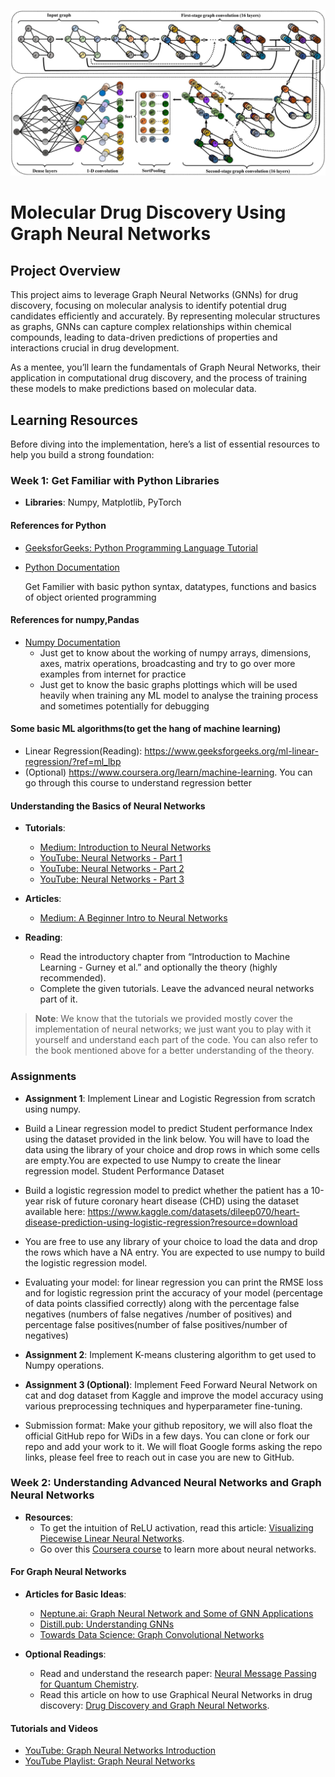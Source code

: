 ![graphical_neural_network](graphical_neural_network.jpg)

# Molecular Drug Discovery Using Graph Neural Networks

## Project Overview
This project aims to leverage Graph Neural Networks (GNNs) for drug discovery, focusing on molecular analysis to identify potential drug candidates efficiently and accurately. By representing molecular structures as graphs, GNNs can capture complex relationships within chemical compounds, leading to data-driven predictions of properties and interactions crucial in drug development.

As a mentee, you’ll learn the fundamentals of Graph Neural Networks, their application in computational drug discovery, and the process of training these models to make predictions based on molecular data.

## Learning Resources
Before diving into the implementation, here’s a list of essential resources to help you build a strong foundation:

### Week 1: Get Familiar with Python Libraries
- **Libraries**: Numpy, Matplotlib, PyTorch

#### References for Python
- [GeeksforGeeks: Python Programming Language Tutorial](https://www.geeksforgeeks.org/python-programming-language-tutorial/)
- [Python Documentation](https://docs.python.org/3.13/)

  Get Familier with basic python syntax, datatypes, functions and basics of object oriented programming

#### References for numpy,Pandas
- [Numpy Documentation](https://numpy.org/doc/2.1/user/basics.html)
  - Just get to know about the working of numpy arrays, dimensions, axes, matrix operations, broadcasting and try to go over more examples from internet for practice
  - Just get to know the basic graphs plottings which will be used heavily when training any ML model to analyse the training process and sometimes potentially for debugging
 
#### Some basic ML algorithms(to get the hang of machine learning)

-  Linear Regression(Reading): https://www.geeksforgeeks.org/ml-linear-regression/?ref=ml_lbp
- (Optional) https://www.coursera.org/learn/machine-learning. You can go through this course to understand regression better


#### Understanding the Basics of Neural Networks
- **Tutorials**:
  - [Medium: Introduction to Neural Networks](https://medium.com/deep-learning-demystified/introduction-to-neural-networks-part-1-e13f132c6d7e)
  - [YouTube: Neural Networks - Part 1](https://www.youtube.com/watch?v=BzcBsTou0C0)
  - [YouTube: Neural Networks - Part 2](https://www.youtube.com/watch?v=aircAruvnKk)
  - [YouTube: Neural Networks - Part 3](https://www.youtube.com/watch?v=c36lUUr864M)

- **Articles**:
  - [Medium: A Beginner Intro to Neural Networks](https://purnasaigudikandula.medium.com/a-beginner-intro-to-neural-networks-543267bda3c8)

- **Reading**: 
  - Read the introductory chapter from “Introduction to Machine Learning - Gurney et al.” and optionally the theory (highly recommended).
  - Complete the given tutorials. Leave the advanced neural networks part of it.

> **Note**: We know that the tutorials we provided mostly cover the implementation of neural networks; we just want you to play with it yourself and understand each part of the code. You can also refer to the book mentioned above for a better understanding of the theory.

### Assignments
- **Assignment 1**: Implement Linear and Logistic Regression from scratch using numpy.
- Build a Linear regression model to predict Student performance Index using the dataset provided in the link below. You will have to load the data using the library of your choice and drop rows in which some cells are empty.You are expected to use Numpy to create the linear regression model. Student Performance Dataset
- Build a logistic regression model to predict whether the patient has a 10-year risk of future coronary heart disease (CHD) using the dataset available here: https://www.kaggle.com/datasets/dileep070/heart-disease-prediction-using-logistic-regression?resource=download
- You are free to use any library of your choice to load the data and drop the rows which have a NA entry. You are expected to use numpy to build the logistic regression model.
- Evaluating your model: for linear regression you can print the RMSE loss and for logistic regression print the accuracy of your model (percentage of data points classified correctly) along with the percentage false negatives (numbers of false negatives /number of positives) and percentage false positives(number of false positives/number of negatives)

- **Assignment 2**: Implement K-means clustering algorithm to get used to Numpy operations.
  
- **Assignment 3 (Optional)**: Implement Feed Forward Neural Network on cat and dog dataset from Kaggle and improve the model accuracy using various preprocessing techniques and hyperparameter fine-tuning.

- Submission format: Make your github repository, we will also float the official GitHub repo for WiDs in a few days. You can clone or fork our repo and add your work to it. We will float Google forms asking the repo links, please feel free to reach out in case you are new to GitHub.

### Week 2: Understanding Advanced Neural Networks and Graph Neural Networks
- **Resources**: 
  - To get the intuition of ReLU activation, read this article: [Visualizing Piecewise Linear Neural Networks](https://blog.janestreet.com/visualizing-piecewise-linear-neural-networks/).
  - Go over this [Coursera course](https://www.coursera.org/learn/neural-networks-deep-learning) to learn more about neural networks.

#### For Graph Neural Networks
- **Articles for Basic Ideas**:
  - [Neptune.ai: Graph Neural Network and Some of GNN Applications](https://neptune.ai/blog/graph-neural-network-and-some-of-gnn-applications)
  - [Distill.pub: Understanding GNNs](https://distill.pub/2021/understanding-gnns/)
  - [Towards Data Science: Graph Convolutional Networks](https://towardsdatascience.com/graph-convolutional-networks-introduction-to-gnns-24b3f60d6c95)

- **Optional Readings**:
  - Read and understand the research paper: [Neural Message Passing for Quantum Chemistry](https://arxiv.org/pdf/1704.01212).
  - Read this article on how to use Graphical Neural Networks in drug discovery: [Drug Discovery and Graph Neural Networks](https://medium.com/@mulugetas/drug-discovery-and-graph-neural-networks-gnns-a-regression-example-fc738e0f11f3).

#### Tutorials and Videos
- [YouTube: Graph Neural Networks Introduction](https://www.youtube.com/watch?v=8owQBFAHw7E)
- [YouTube Playlist: Graph Neural Networks](https://youtube.com/playlist?list=PLoROMvodv4rPLKxIpqhjhPgdQy7imNkDn&si=GiLMZdfS5szrhH0z)
